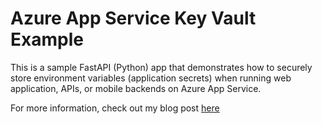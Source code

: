 # Azure App Service Key Vault Example

This is a sample FastAPI (Python) app that demonstrates how to securely store environment variables (application secrets) when running web application, APIs, or mobile backends on Azure App Service.

For more information, check out my blog post [here](https://daleanbarnett.xyz/securing-app-service-application-settings-with-azure-key-vault-reference)
